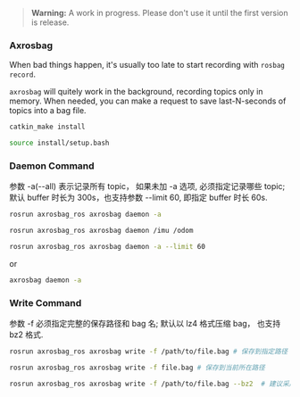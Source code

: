 > **Warning:** A work in progress. Please don't use it until the first version is release.

### Axrosbag

When bad things happen, it's usually too late to start recording with `rosbag record`.

`axrosbag` will quitely work in the background, recording topics only in memory.
When needed, you can make a request to save last-N-seconds of topics into a bag file.

```bash
catkin_make install

source install/setup.bash
```

### Daemon Command

参数 -a(--all) 表示记录所有 topic， 如果未加 -a 选项, 必须指定记录哪些 topic; 默认 buffer 时长为 300s，也支持参数 --limit 60, 即指定 buffer 时长 60s.

```bash
rosrun axrosbag_ros axrosbag daemon -a

rosrun axrosbag_ros axrosbag daemon /imu /odom

rosrun axrosbag_ros axrosbag daemon -a --limit 60
```

or

```bash
axrosbag daemon -a
```

### Write Command

参数 -f 必须指定完整的保存路径和 bag 名; 默认以 lz4 格式压缩 bag， 也支持 bz2 格式.

```bash
rosrun axrosbag_ros axrosbag write -f /path/to/file.bag # 保存到指定路径

rosrun axrosbag_ros axrosbag write -f file.bag # 保存到当前所在路径

rosrun axrosbag_ros axrosbag write -f /path/to/file.bag --bz2  # 建议采用默认的lz4格式，写文件速度更快
```
